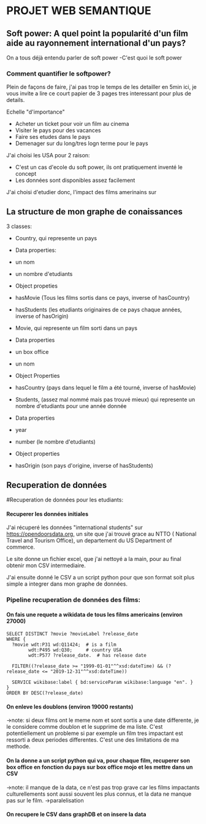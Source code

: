 # PROJET WEB SEMANTIQUE

## Soft power: A quel point la popularité d'un film aide au rayonnement international d'un pays?

On a tous déjà entendu parler de soft power
-C'est quoi le soft power

### Comment quantifier le softpower?

Plein de façons de faire, j'ai pas trop le temps de les detailler en 5min ici, je vous invite a lire ce court papier de 3 pages tres interessant pour plus de details.

Echelle "d'importance"
 - Acheter un ticket pour voir un film au cinema
 - Visiter le pays pour des vacances
 - Faire ses etudes dans le pays
 - Demenager sur du long/tres logn terme pour le pays

J'ai choisi les USA pour 2 raison:
 - C'est un cas d'ecole du soft power, ils ont pratiquement inventé le concept
 - Les données sont disponibles assez facilement

J'ai choisi d'etudier donc, l'impact des films amerinains sur


## La structure de mon graphe de conaissances

3 classes:
- Country, qui represente un pays
 - Data properties:
  - un nom
  - un nombre d'etudiants
 - Object propeties
  - hasMovie (Tous les films sortis dans ce pays, inverse of hasCountry)
  - hasStudents (les etudiants originaires de ce pays chaque années, inverse of hasOrigin)

- Movie, qui represente un film sorti dans un pays
 - Data properties
  - un box office
  - un nom
 - Object Properties
  - hasCountry (pays dans lequel le film a été tourné, inverse of hasMovie)

- Students, (assez mal nommé mais pas trouvé mieux) qui represente un nombre d'etudiants pour une année donnée
 - Data properties
  - year
  - number (le nombre d'etudiants)
 - Object properties
  - hasOrigin (son pays d'origine, inverse of hasStudents)
 
## Recuperation de données

#Recuperation de données pour les etudiants:

#### Recuperer les données initiales

J'ai récuperé les données "international students" sur https://opendoorsdata.org, un site que j'ai trouvé grace au NTTO ( National Travel and Tourism Office), un departement du US Department of commerce.

Le site donne un fichier excel, que j'ai nettoyé a la main, pour au final obtenir mon CSV intermediaire.

J'ai ensuite donné le CSV a un script python pour que son format soit plus simple a integrer dans mon graphe de données.

### Pipeline recuperation de données des films:

#### On fais une requete a wikidata de tous les films americains (environ 27000)
```sparql
SELECT DISTINCT ?movie ?movieLabel ?release_date
WHERE {
  ?movie wdt:P31 wd:Q11424;  # is a film
        wdt:P495 wd:Q30;     # country USA
        wdt:P577 ?release_date.  # has release date

  FILTER((?release_date >= "1999-01-01"^^xsd:dateTime) && (?release_date <= "2019-12-31"^^xsd:dateTime))
  
  SERVICE wikibase:label { bd:serviceParam wikibase:language "en". }
}
ORDER BY DESC(?release_date)
```

#### On enleve les doublons (environ 19000 restants)
->note: si deux films ont le meme nom et sont sortis a une date differente, je le considere comme doublon et le supprime de ma liste. C'est potentiellement un probleme si par exemple un film tres impactant est ressorti a deux periodes differentes. C'est une des limitations de ma methode.

#### On la donne a un script python qui va, pour chaque film, recuperer son box office en fonction du pays sur box office mojo et les mettre dans un CSV
->note: il manque de la data, ce n'est pas trop grave car les films impactants culturellements sont aussi souvent les plus connus, et la data ne manque pas sur le film.
->paralelisation

#### On recupere le CSV dans graphDB et on insere la data